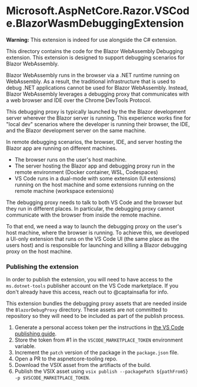 # Microsoft.AspNetCore.Razor.VSCode.BlazorWasmDebuggingExtension

**Warning:** This extension is indeed for use alongside the C# extension.

This directory contains the code for the Blazor WebAssembly Debugging extension. This extension is designed to support debugging scenarios for Blazor WebAssembly.

Blazor WebAssembly runs in the browser via a .NET runtime running on WebAssembly. As a result, the traditional infrastructure that is used to debug .NET applications cannot be used for Blazor WebAssembly. Instead, Blazor WebAssembly leverages a debugging proxy that communicates with a web browser and IDE over the Chrome DevTools Protocol.

This debugging proxy is typically launched by the the Blazor development server wherever the Blazor server is running. This experience works fine for "local dev" scenarios where the developer is running their browser, the IDE, and the Blazor development server on the same machine.

In remote debugging scenarios, the browser, IDE, and server hosting the Blazor app are running on different machines.

- The browser runs on the user's host machine.
- The server hosting the Blazor app and debugging proxy run in the remote environment (Docker container, WSL, Codespaces)
- VS Code runs in a dual-mode with some extension (UI extensions) running on the host machine and some extensions running on the remote machine (workspace extensions)

The debugging proxy needs to talk to both VS Code and the browser but they run in different places. In particular, the debugging proxy cannot communicate with the browser from inside the remote machine.

To that end, we need a way to launch the debugging proxy on the user's host machine, where the browser is running. To achieve this, we developed a UI-only extension that runs on the VS Code UI (the same place as the users host) and is responsible for launching and killing a Blazor debugging proxy on the host machine.

### Publishing the extension

In order to publish the extension, you will need to have access to the `ms.dotnet-tools` publisher account on the VS Code marketplace. If you don't already have this access, reach out to @captainsafia for info.

This extension bundles the debugging proxy assets that are needed inside the `BlazorDebugProxy` directory. These assets are not committed to repository so they will need to be included as part of the publish process.

1. Generate a personal access token per the instructions in [the VS Code publishing guide](https://docs.microsoft.com/en-us/azure/devops/organizations/accounts/use-personal-access-tokens-to-authenticate?view=azure-devops&tabs=preview-page).
2. Store the token from #1 in the `VSCODE_MARKETPLACE_TOKEN` environment variable.
3. Increment the `patch` version of the package in the `package.json` file.
4. Open a PR to the aspnetcore-tooling repo.
5. Download the VSIX asset from the artifiacts of the build.
6. Publish the VSIX asset using `vsix publish --packagePath ${pathFrom5} -p $VSCODE_MARKETPLACE_TOKEN`.
